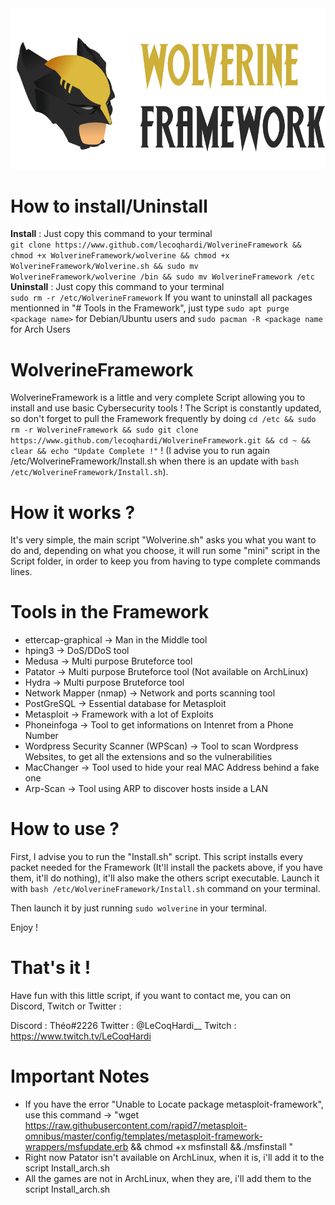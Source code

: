 <img src="assets/Banner.png">

# How to install/Uninstall
<b>Install</b> : Just copy this command to your terminal<br>
`git clone https://www.github.com/lecoqhardi/WolverineFramework && chmod +x WolverineFramework/wolverine && chmod +x WolverineFramework/Wolverine.sh && sudo mv WolverineFramework/wolverine /bin && sudo mv WolverineFramework /etc`<br>
<b>Uninstall</b> : Just copy this command to your terminal<br>
`sudo rm -r /etc/WolverineFramework`
If you want to uninstall all packages mentionned in "# Tools in the Framework", just type `sudo apt purge <package name>` for Debian/Ubuntu users and `sudo pacman -R <package name` for Arch Users


# WolverineFramework

WolverineFramework is a little and very complete Script allowing you to install and use basic Cybersecurity tools ! The Script is constantly updated, so don't forget to pull the Framework frequently by doing `cd /etc && sudo rm -r WolverineFramework && sudo git clone https://www.github.com/lecoqhardi/WolverineFramework.git && cd ~ && clear && echo "Update Complete !"` !  (I advise you to run again /etc/WolverineFramework/Install.sh when there is an update with `bash /etc/WolverineFramework/Install.sh`). 

# How it works ?

It's very simple, the main script "Wolverine.sh" asks you what you want to do and, depending on what you choose, it will run some "mini" script in the Script folder, in order to keep you from having to type complete commands lines.

# Tools in the Framework

  - ettercap-graphical → Man in the Middle tool
  - hping3 → DoS/DDoS tool
  - Medusa → Multi purpose Bruteforce tool
  - Patator → Multi purpose Bruteforce tool (Not available on ArchLinux)
  - Hydra → Multi purpose Bruteforce tool
  - Network Mapper (nmap) → Network and ports scanning tool
  - PostGreSQL → Essential database for Metasploit
  - Metasploit → Framework with a lot of Exploits
  - Phoneinfoga → Tool to get informations on Intenret from a Phone Number 
  - Wordpress Security Scanner (WPScan) → Tool to scan Wordpress Websites, to get all the extensions and so the vulnerabilities
  - MacChanger → Tool used to hide your real MAC Address behind a fake one
  - Arp-Scan → Tool using ARP to discover hosts inside a LAN

# How to use ?

First, I advise you to run the "Install.sh" script. This script installs every packet needed for the Framework (It'll install the packets above, if you have them, it'll do nothing), it'll also make the others script executable. Launch it with `bash /etc/WolverineFramework/Install.sh` command on your terminal.


Then launch it by just running `sudo wolverine` in your terminal.

Enjoy !
 
# That's it !

Have fun with this little script, if you want to contact me, you can on Discord, Twitch or Twitter :

Discord : Théo#2226
Twitter : @LeCoqHardi__
Twitch : https://www.twitch.tv/LeCoqHardi

# Important Notes

- If you have the error "Unable to Locate package metasploit-framework", use this command -> "wget https://raw.githubusercontent.com/rapid7/metasploit-omnibus/master/config/templates/metasploit-framework-wrappers/msfupdate.erb && chmod +x msfinstall &&./msfinstall "
- Right now Patator isn't available on ArchLinux, when it is, i'll add it to the script Install_arch.sh
- All the games are not in ArchLinux, when they are, i'll add them to the script Install_arch.sh
